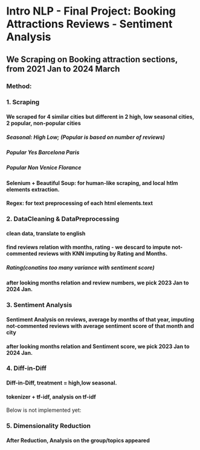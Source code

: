 # Intro NLP - Final Project: Booking Attractions Reviews - Sentiment Analysis

## We Scraping on Booking attraction sections, from 2021 Jan to 2024 March
 ### Method:
 ### 1. Scraping
 #### We scraped for 4 similar cities but different in 2 high, low seasonal cities, 2 popular, non-popular cities
 ##### Seasonal:   High          Low; (Popular is based on number of reviews)
 ##### Popular Yes Barcelona     Paris
 ##### Popular Non Venice        Florance
 #### Selenium + Beautiful Soup: for human-like scraping, and local htlm elements extraction. 
 #### Regex: for text preprocessing of each html elements.text

 ### 2. DataCleaning & DataPreprocessing
 #### clean data, translate to english
 #### find reviews relation with months, rating - we descard to impute not-commented reviews with KNN imputing by Rating and Months.
 ##### Rating(conatins too many variance with sentiment score)
 #### after looking months relation and review numbers, we pick 2023 Jan to 2024 Jan.

 
 ### 3. Sentiment Analysis
 #### Sentiment Analysis on reviews, average by months of that year, imputing not-commented reviews with average sentiment score of that month and city
 #### after looking months relation and Sentiment score, we pick 2023 Jan to 2024 Jan.

 ### 4. Diff-in-Diff
 #### Diff-in-Diff, treatment = high,low seasonal.
 #### tokenizer + tf-idf, analysis on tf-idf


 Below is not implemented yet:
 ### 5. Dimensionality Reduction
 #### After Reduction, Analysis on the group/topics appeared
